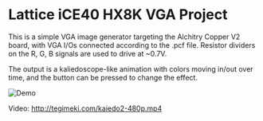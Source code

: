 # Lattice iCE40 HX8K VGA Project
This is a simple VGA image generator targeting the Alchitry Copper V2
board, with VGA I/Os connected according to the .pcf file.  Resistor
dividers on the R, G, B signals are used to drive at ~0.7V.

The output is a kaliedoscope-like animation with colors moving in/out
over time, and the button can be pressed to change the effect.

![Demo](http://tegimeki.com/kaiedo2.jpg)

Video: http://tegimeki.com/kaiedo2-480p.mp4
